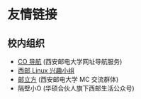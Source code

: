 # 友情链接

## 校内组织

- [CO 导航](https://cooo.site) (西安邮电大学网址导航服务)
- [西邮 Linux 兴趣小组](https://xiyoulinux.com/)
- [邮立方](https://cop.cooo.site/) (西安邮电大学 MC 交流群体)
- <Annotation text="微信公众号" copy=true>隔壁小O</Annotation> (华硕合伙人旗下西邮生活公众号)
